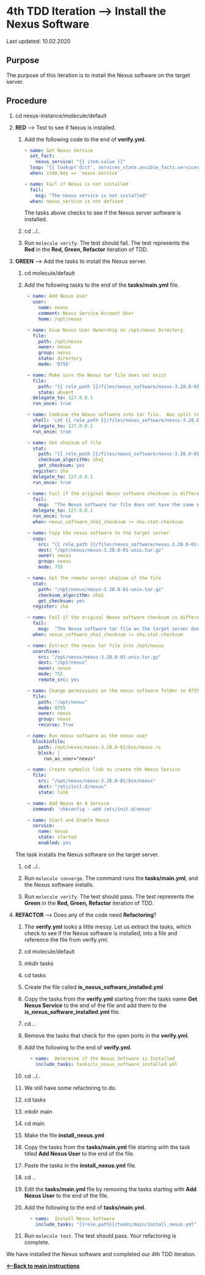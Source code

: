 # 4th TDD Iteration -->  Install the Nexus Software

Last updated: 10.02.2020

## Purpose

The purpose of this iteration is to install the Nexus software on the target server.

## Procedure
1. cd nexus-instance/molecule/default

1. **RED** --> Test to see if Nexus is installed.
    
    1. Add the following code to the end of **verify.yml**.
        
        ```yaml
        - name: Get Nexus Service
          set_fact:
            nexus_service: "{{ item.value }}"
          loop: "{{ lookup('dict', services_state.ansible_facts.services) }}"
          when: item.key == 'nexus.service'
    
        - name: Fail if Nexus is not installed
          fail:
            msg: "The nexus service is not installed"
          when: nexus_service is not defined
        ```
           
        The tasks above checks to see if the Nexus server software is installed.
    1. cd ../..
    1. Run `molecule verify`.  The test should fail.  The test represents
       the **Red** in the **Red, Green, Refactor** iteration of TDD.

1. **GREEN** --> Add the tasks to install the Nexus server.
     
    1. cd molecule/default
        
    1. Add the following tasks to the end of the **tasks/main.yml** file.
        
        ```yaml
         - name: Add Nexus User
           user:
             name: nexus
             comment: Nexus Service Account User
             home: /opt/nexus
        
         - name: Give Nexus User Ownership on /opt/nexus Directory
           file:
             path: /opt/nexus
             owner: nexus
             group: nexus
             state: directory
             mode: '0755'
        
         - name: Make sure the Nexus tar file does not exist
           file:
             path: "{{ role_path }}/files/nexus_software/nexus-3.28.0-01-unix.tar.gz"
             state: absent
           delegate_to: 127.0.0.1
           run_once: true
        
         - name: Combine the Nexus software into tar file.  Was split to be put into git.
           shell: 'cat {{ role_path }}/files/nexus_software/nexus-3.28.0-01-unix.tar.gz.parta* > {{ role_path }}/files/nexus_software/nexus-3.28.0-01-unix.tar.gz'
           delegate_to: 127.0.0.1
           run_once: true
        
         - name: Get sha1sum of file
           stat:
             path: "{{ role_path }}/files/nexus_software/nexus-3.28.0-01-unix.tar.gz"
             checksum_algorithm: sha1
             get_checksum: yes
           register: sha
           delegate_to: 127.0.0.1
           run_once: true        
        
         - name: Fail if the original Nexus software checksum is different from the original file.
           fail:
             msg:  "The Nexus software tar file does not have the same sha1 checksum as the original."
           delegate_to: 127.0.0.1
           run_once: true
           when: nexus_software_sha1_checksum != sha.stat.checksum
        
         - name: Copy the nexus software to the target server
           copy:
             src: "{{ role_path }}/files/nexus_software/nexus-3.28.0-01-unix.tar.gz"
             dest: "/opt/nexus/nexus-3.28.0-01-unix.tar.gz"
             owner: nexus
             group: nexus
             mode: 755
        
         - name: Get the remote server sha1sum of the file
           stat:
             path: "/opt/nexus/nexus-3.28.0-01-unix.tar.gz"
             checksum_algorithm: sha1
             get_checksum: yes
           register: sha
        
         - name: Fail if the original Nexus software checksum is different from the remote file.
           fail:
             msg:  "The Nexus software tar file on the target server does not have the same sha1 checksum as the original."
           when: nexus_software_sha1_checksum != sha.stat.checksum
        
         - name: Extract the nexus tar file into /opt/nexus
           unarchive:
             src: "/opt/nexus/nexus-3.28.0-01-unix.tar.gz"
             dest: "/opt/nexus"
             owner: nexus
             mode: 755
             remote_src: yes
        
         - name: Change permissions on the nexus software folder to 0755 recursively
           file:
             path: "/opt/nexus"
             mode: 0755
             owner: nexus
             group: nexus
             recurse: True
        
         - name: Run nexus software as the nexus user
           blockinfile:
             path: /opt/nexus/nexus-3.28.0-01/bin/nexus.rc
             block: |
               run_as_user="nexus"
        
         - name: Create symbolic link to create the Nexus Service
           file:
             src: "/opt/nexus/nexus-3.28.0-01/bin/nexus"
             dest: "/etc/init.d/nexus"
             state: link
        
         - name: Add Nexus As A Service
           command: 'chkconfig --add /etc/init.d/nexus'
        
         - name: Start and Enable Nexus
           service:
             name: nexus
             state: started
             enabled: yes
        ```   
           
    The task installs the Nexus software on the target server.
        
    1. cd ../..
    
    1. Run `molecule converge`.  The command runs the **tasks/main.yml**,
    and the Nexus software installs.
    
    1. Run `molecule verify`. The test should pass.  The test represents
    the **Green** in the **Red, Green, Refactor** iteration of TDD.

1. **REFACTOR** --> Does any of the code need **Refactoring**?

    1. The **verify.yml** looks a little messy.  Let us extract the
       tasks, which check to see if the Nexus software is installed, into a file and reference 
       the file from verify.yml.
        
    1. cd molecule/default
        
    1. mkdir tasks
        
    1. cd tasks
        
    1. Create the file called **is_nexus_software_installed.yml**
    
    1. Copy the tasks from the **verify.yml** starting from the tasks name 
       **Get Nexus Service** to the end of the file and add 
       them to the **is_nexus_software_installed.yml** file.
        
    1. cd ..
        
    1. Remove the tasks that check for the open ports in the **verify.yml**.
        
    1. Add the following to the end of **verify.yml**.
        
        ```yaml
          - name:  Determine if the Nexus Software is Installed
            include_tasks: tasks/is_nexus_software_installed.yml
       ```          
           
    1. cd ../..
    1. We still have some refactoring to do.
    1. cd tasks
    1. mkdir main
    1. cd main
    1. Make the file **install_nexus.yml**
    1. Copy the tasks from the **tasks/main.yml** file starting with the task titled
       **Add Nexus User** to the end of the file.
    1. Paste the tasks in the **install_nexus.yml** file.
    1. cd ..
    1. Edit the **tasks/main.yml** file by removing the tasks starting with **Add Nexus User** to the end
       of the file.
    1. Add the following to the end of **tasks/main.yml**.
        
        ```yaml
          - name:  Install Nexus Software
            include_tasks: "{{role_path}}/tasks/main/install_nexus.yml"
       ```     
    1. Run `molecule test`.  The test should pass.  Your refactoring is complete.

We have installed the Nexus software and completed our 4th TDD iteration.

[**<--Back to main instructions**](../readme.md#4thTDD)